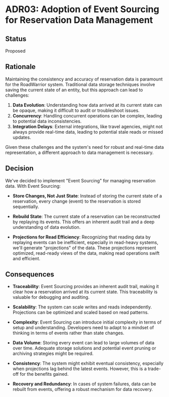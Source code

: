 # ADR03: Adoption of Event Sourcing for Reservation Data Management

## Status

Proposed

## Rationale

Maintaining the consistency and accuracy of reservation data is paramount for the RoadWarrior system. Traditional data storage techniques involve saving the current state of an entity, but this approach can lead to challenges:

1. **Data Evolution**: Understanding how data arrived at its current state can be opaque, making it difficult to audit or troubleshoot issues.
2. **Concurrency**: Handling concurrent operations can be complex, leading to potential data inconsistencies.
3. **Integration Delays**: External integrations, like travel agencies, might not always provide real-time data, leading to potential stale reads or missed updates.

Given these challenges and the system's need for robust and real-time data representation, a different approach to data management is necessary.

## Decision

We've decided to implement "Event Sourcing" for managing reservation data. With Event Sourcing:

- **Store Changes, Not Just State**: Instead of storing the current state of a reservation, every change (event) to the reservation is stored sequentially.

- **Rebuild State**: The current state of a reservation can be reconstructed by replaying its events. This offers an inherent audit trail and a deep understanding of data evolution.

- **Projections for Read Efficiency**: Recognizing that reading data by replaying events can be inefficient, especially in read-heavy systems, we'll generate "projections" of the data. These projections represent optimized, read-ready views of the data, making read operations swift and efficient.

## Consequences

- **Traceability**: Event Sourcing provides an inherent audit trail, making it clear how a reservation arrived at its current state. This traceability is valuable for debugging and auditing.

- **Scalability**: The system can scale writes and reads independently. Projections can be optimized and scaled based on read patterns.

- **Complexity**: Event Sourcing can introduce initial complexity in terms of setup and understanding. Developers need to adapt to a mindset of thinking in terms of events rather than state changes.

- **Data Volume**: Storing every event can lead to large volumes of data over time. Adequate storage solutions and potential event pruning or archiving strategies might be required.

- **Consistency**: The system might exhibit eventual consistency, especially when projections lag behind the latest events. However, this is a trade-off for the benefits gained.

- **Recovery and Redundancy**: In cases of system failures, data can be rebuilt from events, offering a robust mechanism for data recovery.
